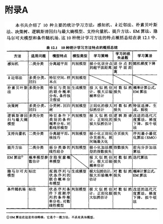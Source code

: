 # 附录A

<img src="https://github.com/Peefy/StatisticalLearningMethod.Python/blob/master/src/chapter12/1.png"/>

